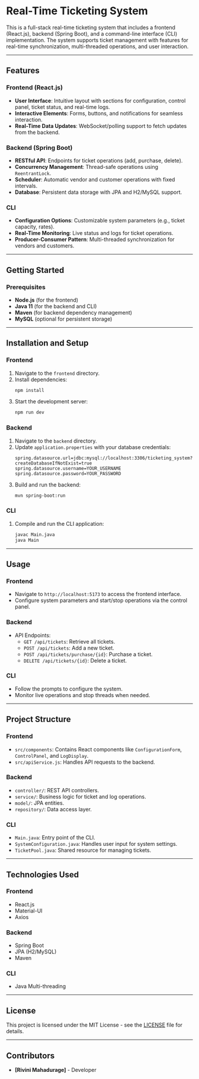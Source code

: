 # Real-Time Ticketing System

This is a full-stack real-time ticketing system that includes a frontend (React.js), backend (Spring Boot), and a command-line interface (CLI) implementation. The system supports ticket management with features for real-time synchronization, multi-threaded operations, and user interaction.

---

## Features

### Frontend (React.js)
- **User Interface**: Intuitive layout with sections for configuration, control panel, ticket status, and real-time logs.
- **Interactive Elements**: Forms, buttons, and notifications for seamless interaction.
- **Real-Time Data Updates**: WebSocket/polling support to fetch updates from the backend.

### Backend (Spring Boot)
- **RESTful API**: Endpoints for ticket operations (add, purchase, delete).
- **Concurrency Management**: Thread-safe operations using `ReentrantLock`.
- **Scheduler**: Automatic vendor and customer operations with fixed intervals.
- **Database**: Persistent data storage with JPA and H2/MySQL support.

### CLI
- **Configuration Options**: Customizable system parameters (e.g., ticket capacity, rates).
- **Real-Time Monitoring**: Live status and logs for ticket operations.
- **Producer-Consumer Pattern**: Multi-threaded synchronization for vendors and customers.

---

## Getting Started

### Prerequisites
- **Node.js** (for the frontend)
- **Java 11** (for the backend and CLI)
- **Maven** (for backend dependency management)
- **MySQL** (optional for persistent storage)

---

## Installation and Setup

### Frontend
1. Navigate to the `frontend` directory.
2. Install dependencies:
   ```bash
   npm install
   ```
3. Start the development server:
   ```bash
   npm run dev
   ```

### Backend
1. Navigate to the `backend` directory.
2. Update `application.properties` with your database credentials:
   ```properties
   spring.datasource.url=jdbc:mysql://localhost:3306/ticketing_system?createDatabaseIfNotExist=true
   spring.datasource.username=YOUR_USERNAME
   spring.datasource.password=YOUR_PASSWORD
   ```
3. Build and run the backend:
   ```bash
   mvn spring-boot:run
   ```

### CLI
1. Compile and run the CLI application:
   ```bash
   javac Main.java
   java Main
   ```

---

## Usage

### Frontend
- Navigate to `http://localhost:5173` to access the frontend interface.
- Configure system parameters and start/stop operations via the control panel.

### Backend
- API Endpoints:
  - `GET /api/tickets`: Retrieve all tickets.
  - `POST /api/tickets`: Add a new ticket.
  - `POST /api/tickets/purchase/{id}`: Purchase a ticket.
  - `DELETE /api/tickets/{id}`: Delete a ticket.

### CLI
- Follow the prompts to configure the system.
- Monitor live operations and stop threads when needed.

---

## Project Structure

### Frontend
- `src/components`: Contains React components like `ConfigurationForm`, `ControlPanel`, and `LogDisplay`.
- `src/apiService.js`: Handles API requests to the backend.

### Backend
- `controller/`: REST API controllers.
- `service/`: Business logic for ticket and log operations.
- `model/`: JPA entities.
- `repository/`: Data access layer.

### CLI
- `Main.java`: Entry point of the CLI.
- `SystemConfiguration.java`: Handles user input for system settings.
- `TicketPool.java`: Shared resource for managing tickets.

---

## Technologies Used

### Frontend
- React.js
- Material-UI
- Axios

### Backend
- Spring Boot
- JPA (H2/MySQL)
- Maven

### CLI
- Java Multi-threading

---

## License
This project is licensed under the MIT License - see the [LICENSE](LICENSE) file for details.

---

## Contributors
- **[Rivini Mahadurage]** - Developer
